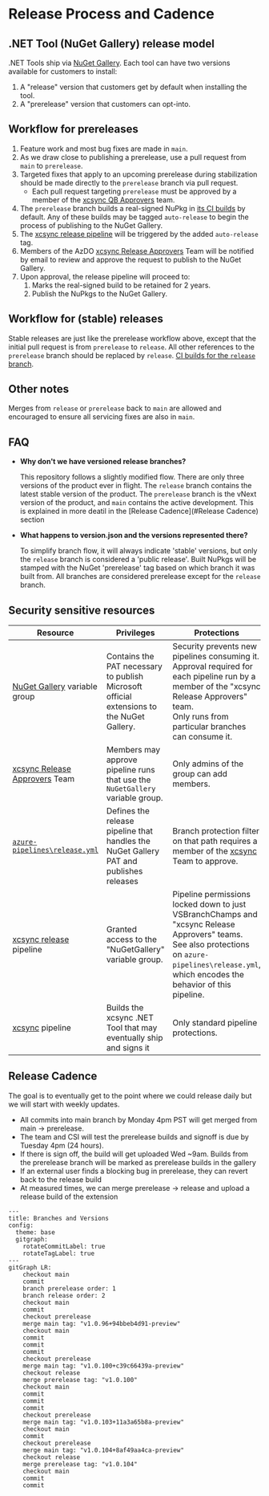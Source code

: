 # Release Process and Cadence

## .NET Tool (NuGet Gallery) release model

.NET Tools ship via [NuGet Gallery](https://gallery.nuget.org).
Each tool can have two versions available for customers to install: 
1. A "release" version that customers get by default when installing the tool.
1. A "prerelease" version that customers can opt-into.

## Workflow for prereleases
1. Feature work and most bug fixes are made in `main`.
1. As we draw close to publishing a prerelease, use a pull request from `main` to `prerelease`.
1. Targeted fixes that apply to an upcoming prerelease during stabilization should be made directly to the `prerelease` branch via pull request.
   * Each pull request targeting `prerelease` must be approved by a member of the [xcsync QB Approvers](https://dev.azure.com/devdiv/DevDiv/_settings/teams?subjectDescriptor=vssgp.Uy0xLTktMTU1MTM3NDI0NS0yNDI4ODg1NzcxLTE2NTQ2NjkxMzItMjk2ODk0OTYzNS00MTM1MDg1NTUwLTEtMjczMTg4OTY5LTQ3NzYxMjg2OS0yMjc1ODE1NzQwLTE3NDg2NTY0MDA) team.
1. The `prerelease` branch builds a real-signed NuPkg in [its CI builds](https://dev.azure.com/dnceng/internal/_build?definitionId=1399&branchFilter=261083) by default. Any of these builds may be tagged `auto-release` to begin the process of publishing to the NuGet Gallery.
1. The [xcsync release pipeline](https://dev.azure.com/dnceng/internal/_build?definitionId=1399) will be triggered by the added `auto-release` tag.
1. Members of the AzDO [xcsync Release Approvers](https://dev.azure.com/devdiv/DevDiv/_settings/teams?subjectDescriptor=vssgp.Uy0xLTktMTU1MTM3NDI0NS0yNDI4ODg1NzcxLTE2NTQ2NjkxMzItMjk2ODk0OTYzNS00MTM1MDg1NTUwLTEtMTIxODc3NDExMC0zMjIxODMwLTIyNTQyOTc4NTYtMzg0MDUwNTY5) Team will be notified by email to review and approve the request to publish to the NuGet Gallery.
1. Upon approval, the release pipeline will proceed to:
   1. Marks the real-signed build to be retained for 2 years.
   1. Publish the NuPkgs to the NuGet Gallery.

## Workflow for (stable) releases

Stable releases are just like the prerelease workflow above, except that the initial pull request is from `prerelease` to `release`.
All other references to the `prerelease` branch should be replaced by `release`.
[CI builds for the `release` branch](https://dev.azure.com/devdiv/DevDiv/_build?definitionId=17523&branchFilter=585079).

## Other notes

Merges from `release` or `prerelease` back to `main` are allowed and encouraged to ensure all servicing fixes are also in `main`.

## FAQ

* **Why don't we have versioned release branches?**
  
  This repository follows a slightly modified flow. There are only three versions of the product ever in flight. The `release` branch contains the latest stable version of the product. The `prerelease` branch is the vNext version of the product, and `main` contains the active development. This is explained in more deatil in the [Release Cadence](#Release Cadence) section

* **What happens to version.json and the versions represented there?**

  To simplify branch flow, it will always indicate 'stable' versions, but only the `release` branch is considered a 'public release'. Built NuPkgs will be stamped with the NuGet 'prerelease' tag based on which branch it was built from. All branches are considered prerelease except for the `release` branch.

## Security sensitive resources

Resource | Privileges | Protections
--|--|--
[NuGet Gallery](https://dev.azure.com/devdiv/DevDiv/_library?itemType=VariableGroups&view=VariableGroupView&variableGroupId=481&path=NuGetGallery) variable group | Contains the PAT necessary to publish Microsoft official extensions to the NuGet Gallery. | Security prevents new pipelines consuming it.<br/>Approval required for each pipeline run by a member of the "xcsync Release Approvers" team.<br/>Only runs from particular branches can consume it.
[xcsync Release Approvers](https://dev.azure.com/devdiv/DevDiv/_settings/teams?subjectDescriptor=vssgp.Uy0xLTktMTU1MTM3NDI0NS0yNDI4ODg1NzcxLTE2NTQ2NjkxMzItMjk2ODk0OTYzNS00MTM1MDg1NTUwLTEtMTIxODc3NDExMC0zMjIxODMwLTIyNTQyOTc4NTYtMzg0MDUwNTY5) Team | Members may approve pipeline runs that use the `NuGetGallery` variable group. | Only admins of the group can add members.
[`azure-pipelines\release.yml`](https://dev.azure.com/devdiv/DevDiv/_git/vs-green?path=/azure-pipelines/release.yml) | Defines the release pipeline that handles the NuGet Gallery PAT and publishes releases | Branch protection filter on that path requires a member of the [xcsync](https://dev.azure.com/devdiv/DevDiv/_settings/teams?subjectDescriptor=vssgp.Uy0xLTktMTU1MTM3NDI0NS0yNDI4ODg1NzcxLTE2NTQ2NjkxMzItMjk2ODk0OTYzNS00MTM1MDg1NTUwLTEtMzk1MDI0MDM4Ny0xMjM2NDEzNzYyLTMwMjc0NTY4MjEtMzI5MDYxMzI4MA) Team to approve.
[xcsync release](https://dev.azure.com/devdiv/DevDiv/_build?definitionId=18323) pipeline | Granted access to the "NuGetGallery" variable group. | Pipeline permissions locked down to just VSBranchChamps and "xcsync Release Approvers" teams.<br/> See also protections on `azure-pipelines\release.yml`, which encodes the behavior of this pipeline.
[xcsync](https://dev.azure.com/devdiv/DevDiv/_build?definitionId=17523) pipeline | Builds the xcsync .NET Tool that may eventually ship and signs it | Only standard pipeline protections.

## Release Cadence
The goal is to eventually get to the point where we could release daily but we will start with weekly updates.

* All commits into main branch by Monday 4pm PST will get merged from main -> prerelease.
* The team and CSI will test the prerelease builds and signoff is due by Tuesday 4pm (24 hours).
* If there is sign off, the build will get uploaded Wed ~9am. Builds from the prerelease branch will be marked as prerelease builds in the gallery
* If an external user finds a blocking bug in prerelease, they can revert back to the release build
* At measured times, we can merge prerelease -> release and upload a release build of the extension

```mermaid
---
title: Branches and Versions
config:
  theme: base
  gitgraph:
    rotateCommitLabel: true
    rotateTagLabel: true
---
gitGraph LR:
	checkout main
	commit
	branch prerelease order: 1
	branch release order: 2
	checkout main
	commit
	checkout prerelease
	merge main tag: "v1.0.96+94bbeb4d91-preview"
	checkout main
	commit
	commit
	commit
	checkout prerelease
	merge main tag: "v1.0.100+c39c66439a-preview"
	checkout release
	merge prerelease tag: "v1.0.100"
	checkout main
	commit
	commit
	commit
	checkout prerelease
	merge main tag: "v1.0.103+11a3a65b8a-preview"
	checkout main
	commit
	checkout prerelease
	merge main tag: "v1.0.104+8af49aa4ca-preview"
	checkout release
	merge prerelease tag: "v1.0.104"
	checkout main
	commit
	commit
```